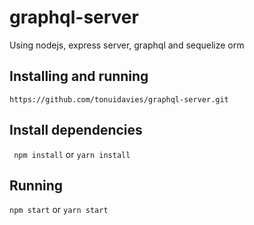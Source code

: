 # graphql-server
 Using nodejs, express server, graphql and sequelize orm
 
 ## Installing and running
 ``https://github.com/tonuidavies/graphql-server.git``
 ## Install dependencies
 `` npm install`` or
 ``yarn install``
 ## Running
 
 `npm start` or 
 `yarn start`

